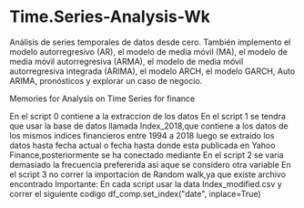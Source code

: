 # Time.Series-Analysis-Wk
Análisis de series temporales de datos desde cero. También implemento el modelo autorregresivo (AR), el modelo de media móvil (MA), el modelo de media móvil autorregresiva (ARMA), el modelo de media móvil autorregresiva integrada (ARIMA), el modelo ARCH, el modelo GARCH, Auto ARIMA, pronósticos y explorar un caso de negocio.

Memories for Analysis on Time Series for finance

En el script 0 contiene a la extraccion de los datos
En el script 1 se tendra que usar la base de datos llamada Index_2018,que contiene a los datos de los mismos indices financieros entre 1994 a 2018 luego se extraido los datos hasta fecha actual o fecha hasta donde esta publicada en Yahoo Finance,posteriormente se ha conectado mediante
En el script 2 se varia demasiado la frecuencia prefererida asi aque se considero otra variable 
En el script 3 no correr la importacion de Random walk,ya que existe archivo encontrado
Importante:
En cada script usar la data Index_modified.csv y correr el siguiente codigo df_comp.set_index("date", inplace=True)
